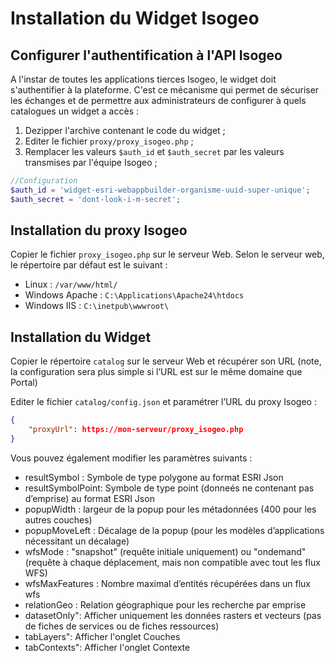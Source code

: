 # Installation du Widget Isogeo

## Configurer l'authentification à l'API Isogeo

A l'instar de toutes les applications tierces Isogeo, le widget doit s'authentifier à la plateforme. C'est ce mécanisme qui permet de sécuriser les échanges et de permettre aux administrateurs de configurer à quels catalogues un widget a accès :

1. Dezipper l'archive contenant le code du widget ;
2. Editer le fichier `proxy/proxy_isogeo.php` ;
3. Remplacer les valeurs `$auth_id` et `$auth_secret` par les valeurs transmises par l'équipe Isogeo ;

```php
//Configuration
$auth_id = 'widget-esri-webappbuilder-organisme-uuid-super-unique';
$auth_secret = 'dont-look-i-m-secret';
```

## Installation du proxy Isogeo

Copier le fichier `proxy_isogeo.php` sur le serveur Web. Selon le serveur web, le répertoire par défaut est le suivant :

* Linux : `/var/www/html/`
* Windows Apache : `C:\Applications\Apache24\htdocs`
* Windows IIS : `C:\inetpub\wwwroot\`

## Installation du Widget

Copier le répertoire `catalog` sur le serveur Web et récupérer son URL (note, la configuration sera plus simple si l’URL est sur le même domaine que Portal)

Editer le fichier `catalog/config.json` et paramétrer l’URL du proxy Isogeo :

```json
{
    "proxyUrl": https://mon-serveur/proxy_isogeo.php
}
```

Vous pouvez également modifier les paramètres suivants :

* resultSymbol : Symbole de type polygone au format ESRI Json
* resultSymbolPoint: Symbole de type point (donneés ne contenant pas d’emprise) au format ESRI Json
* popupWidth : largeur de la popup pour les métadonnées (400 pour les autres couches)
* popupMoveLeft : Décalage de la popup (pour les modèles d’applications nécessitant un décalage)
* wfsMode : "snapshot" (requête initiale uniquement) ou "ondemand" (requête à chaque déplacement, mais non
compatible avec tout les flux WFS)
* wfsMaxFeatures : Nombre maximal d’entités récupérées dans un flux wfs
* relationGeo : Relation géographique pour les recherche par emprise
* datasetOnly": Afficher uniquement les données rasters et vecteurs (pas de fiches de services ou de fiches ressources)
* tabLayers": Afficher l'onglet Couches
* tabContexts": Afficher l'onglet Contexte